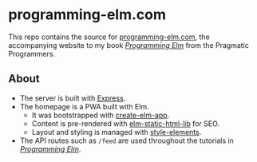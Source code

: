 # programming-elm.com

This repo contains the source for [programming-elm.com](https://programming-elm.com), the accompanying website to my book [_Programming Elm_](https://pragprog.com/book/jfelm/programming-elm) from the Pragmatic Programmers.

## About

* The server is built with [Express](https://expressjs.com/).
* The homepage is a PWA built with Elm.
  * It was bootstrapped with [create-elm-app](https://github.com/halfzebra/create-elm-app).
  * Content is pre-rendered with [elm-static-html-lib](https://github.com/eeue56/elm-static-html-lib) for SEO.
  * Layout and styling is managed with [style-elements](https://github.com/mdgriffith/style-elements).
* The API routes such as `/feed` are used throughout the tutorials in [_Programming Elm_](https://pragprog.com/book/jfelm/programming-elm).
